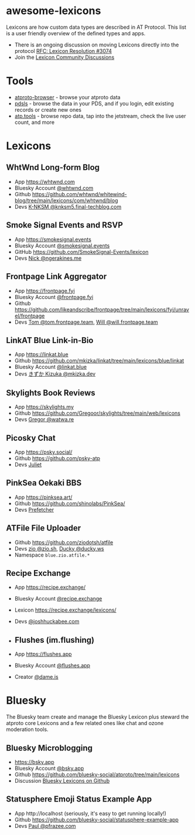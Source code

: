 # awesome-lexicons

Lexicons are how custom data types are described in AT Protocol. This list is a user friendly overview of the defined types and apps.

* There is an ongoing discussion on moving Lexicons directly into the protocol [RFC: Lexicon Resolution #3074](https://github.com/bluesky-social/atproto/discussions/3074)
* Join the [Lexicon Community Discussions](https://github.com/orgs/lexicon-community/discussions)

# Tools

* [atproto-browser](https://atproto-browser.vercel.app) - browse your atproto data
* [pdsls](https://pdsls.dev/) - browse the data in your PDS, and if you login, edit existing records or create new ones
* [atp.tools](https://atp.tools/) - browse repo data, tap into the jetstream, check the live user count, and more 

# Lexicons

## WhtWnd Long-form Blog

* App https://whtwnd.com
* Bluesky Account [@whtwnd.com](https://bsky.app/profile/whtwnd.com)
* Github https://github.com/whtwnd/whitewind-blog/tree/main/lexicons/com/whtwnd/blog
* Devs [K-NKSM @knksm5.final-techblog.com](https://bsky.app/profile/knksm5.final-techblog.com)

## Smoke Signal Events and RSVP

* App https://smokesignal.events
* Bluesky Account [@smokesignal.events](https://bsky.app/profile/smokesignal.events)
* GitHub https://github.com/SmokeSignal-Events/lexicon
* Devs [Nick @ngerakines.me](https://bsky.app/profile/ngerakines.me)

## Frontpage Link Aggregator

* App https://frontpage.fyi
* Bluesky Account [@frontpage.fyi](https://bsky.app/profile/frontpage.fyi)
* Github https://github.com/likeandscribe/frontpage/tree/main/lexicons/fyi/unravel/frontpage
* Devs [Tom @tom.frontpage.team](https://bsky.app/profile/tom.frontpage.team), [Will @will.frontpage.team](https://bsky.app/profile/will.frontpage.team)

## LinkAT Blue Link-in-Bio

* App https://linkat.blue
* Github https://github.com/mkizka/linkat/tree/main/lexicons/blue/linkat
* Bluesky Account [@linkat.blue](https://bsky.app/profile/linkat.blue)
* Devs [きずか Kizuka @mkizka.dev](https://bsky.app/profile/mkizka.dev)

## Skylights Book Reviews 

* App https://skylights.my
* Github https://github.com/Gregoor/skylights/tree/main/web/lexicons
* Devs [Gregor @watwa.re](https://bsky.app/profile/watwa.re)

## Picosky Chat

* App https://psky.social/
* Github https://github.com/psky-atp
* Devs [Juliet](https://bsky.app/profile/futanari.tentacle.expert)

## PinkSea Oekaki BBS

* App https://pinksea.art/
* Github https://github.com/shinolabs/PinkSea/
* Devs [Prefetcher](https://bsky.app/profile/prefetcher.miku.place)

## ATFile File Uploader

* Github https://github.com/ziodotsh/atfile
* Devs [zio @zio.sh](https://bsky.app/profile/did:web:zio.sh), [Ducky @ducky.ws](https://bsky.app/profile/did:plc:kv7sv4lynbv5s6gdhn5r5vcw)
* Namespace `blue.zio.atfile.*`

## Recipe Exchange

* App https://recipe.exchange/
* Bluesky Account [@recipe.exchange](https://bsky.app/profile/recipe.exchange)
* Lexicon https://recipe.exchange/lexicons/
* Devs [@joshhuckabee.com](https://bsky.app/profile/joshhuckabee.com)

* ## Flushes (im.flushing)

* App https://flushes.app
* Bluesky Account [@flushes.app](https://bsky.app/profile/did:plc:omyqslmybfah7a5shue7hnqz)
* Creator [@dame.is](https://bsky.app/profile/did:plc:gq4fo3u6tqzzdkjlwzpb23tj)

# Bluesky

The Bluesky team create and manage the Bluesky Lexicon plus steward the atproto core Lexicons and a few related ones like chat and ozone moderation tools.

## Bluesky Microblogging

* https://bsky.app
* Bluesky Account [@bsky.app](https://bsky.app/profile/bsky.app)
* Github https://github.com/bluesky-social/atproto/tree/main/lexicons
* Discussion [Bluesky Lexicons on Github](https://github.com/bluesky-social/atproto/discussions/categories/bluesky-lexicons?discussions_q=is%3Aopen+category%3A%22Bluesky+Lexicons%22)

## Statusphere Emoji Status Example App

* App http://localhost (seriously, it's easy to get running locally!)
* Github https://github.com/bluesky-social/statusphere-example-app
* Devs [Paul @pfrazee.com](https://bsky.app/profile/pfrazee.com)
